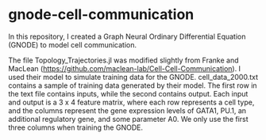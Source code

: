 # gnode-cell-communication
In this repository, I created a Graph Neural Ordinary Differential Equation (GNODE) to
model cell communication.

The file Topology_Trajectories.jl was modified slightly from Franke and MacLean (https://github.com/maclean-lab/Cell-Cell-Communication).
I used their model to simulate training data for the GNODE. cell_data_2000.txt contains a sample of training data
generated by their model. The first row in the text file contains inputs, while the second contains output. Each input
and output is a 3 x 4 feature matrix, where each row represents a cell type, and the columns represent the gene expression
levels of GATA1, PU.1, an additional regulatory gene, and some parameter A0. We only use the first three columns when training
the GNODE.
